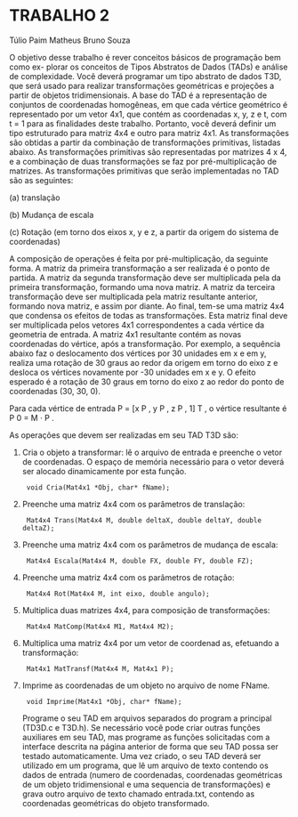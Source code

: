# TRABALHO 2
Túlio Paim
Matheus
Bruno Souza

   O objetivo desse trabalho é rever conceitos básicos de programação bem como ex-
plorar os conceitos de Tipos Abstratos de Dados (TADs) e análise de complexidade.
Você deverá programar um tipo abstrato de dados T3D, que será usado para realizar
transformações geométricas e projeções a partir de objetos tridimensionais. A base
do TAD é a representação de conjuntos de coordenadas homogêneas, em que cada
vértice geométrico é representado por um vetor 4x1, que contém as coordenadas x,
y, z e t, com t = 1 para as finalidades deste trabalho. Portanto, você deverá definir
um tipo estruturado para matriz 4x4 e outro para matriz 4x1. As transformações
são obtidas a partir da combinação de transformações primitivas, listadas abaixo. As
transformações primitivas são representadas por matrizes 4 x 4, e a combinação de duas
transformações se faz por pré-multiplicação de matrizes. As transformações primitivas
que serão implementadas no TAD são as seguintes:

(a) translação

(b) Mudança de escala

(c) Rotação (em torno dos eixos x, y e z, a partir da origem do sistema de coordenadas)

   A composição de operações é feita por pré-multiplicação, da seguinte forma. A matriz
da primeira transformação a ser realizada é o ponto de partida. A matriz da segunda
transformação deve ser multiplicada pela da primeira transformação, formando uma nova
matriz. A matriz da terceira transformação deve ser multiplicada pela matriz resultante
anterior, formando nova matriz, e assim por diante. Ao final, tem-se uma matriz 4x4 que
condensa os efeitos de todas as transformações. Esta matriz final deve ser multiplicada pelos
vetores 4x1 correspondentes a cada vértice da geometria de entrada. A matriz 4x1 resultante
contém as novas coordenadas do vértice, após a transformação. Por exemplo, a sequência
abaixo faz o deslocamento dos vértices por 30 unidades em x e em y, realiza uma rotação
de 30 graus ao redor da origem em torno do eixo z e desloca os vértices novamente por -30
unidades em x e y. O efeito esperado é a rotação de 30 graus em torno do eixo z ao redor
do ponto de coordenadas (30, 30, 0).

Para cada vértice de entrada P = [x P , y P , z P , 1] T , o vértice resultante é P 0 = M · P .

As operações que devem ser realizadas em seu TAD T3D são:

1. Cria o objeto a transformar: lê o arquivo de entrada e preenche o vetor de coordenadas.
O espaço de memória necessário para o vetor deverá ser alocado dinamicamente por
esta função.

        void Cria(Mat4x1 *Obj, char* fName);


2. Preenche uma matriz 4x4 com os parâmetros de translação:

        Mat4x4 Trans(Mat4x4 M, double deltaX, double deltaY, double deltaZ);


3. Preenche uma matriz 4x4 com os parâmetros de mudança de escala:

        Mat4x4 Escala(Mat4x4 M, double FX, double FY, double FZ);


4. Preenche uma matriz 4x4 com os parâmetros de rotação:

        Mat4x4 Rot(Mat4x4 M, int eixo, double angulo);


5. Multiplica duas matrizes 4x4, para composição de transformações:

        Mat4x4 MatComp(Mat4x4 M1, Mat4x4 M2);

6. Multiplica uma matriz 4x4 por um vetor de coordenad as, efetuando a transformação:

        Mat4x1 MatTransf(Mat4x4 M, Mat4x1 P);


7. Imprime as coordenadas de um objeto no arquivo de nome FName.

        void Imprime(Mat4x1 *Obj, char* fName);


    Programe o seu TAD em arquivos separados do program a principal (TD3D.c e T3D.h).
Se necessário você pode criar outras funções auxiliares em seu TAD, mas programe as funções
solicitadas com a interface descrita na página anterior de forma que seu TAD possa ser
testado automaticamente.
    Uma vez criado, o seu TAD deverá ser utilizado em um programa, que lê um arquivo
de texto contendo os dados de entrada (numero de coordenadas, coordenadas geométricas
de um objeto tridimensional e uma sequencia de transformações) e grava outro arquivo de
texto chamado entrada.txt, contendo as coordenadas geométricas do objeto transformado.
